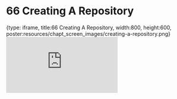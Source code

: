 # 66 Creating A Repository
 
{type: iframe, title:66 Creating A Repository, width:800, height:600, poster:resources/chapt_screen_images/creating-a-repository.png}
![](https://datatrail-jhu.github.io/DataTrail_ReOrg/no_toc/creating-a-repository.html)
 

 
